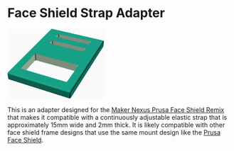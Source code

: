 # Face Shield Strap Adapter

![3D render of adapter](build/render.png)

This is an adapter designed for the [Maker Nexus Prusa Face Shield Remix](https://github.com/makernexus/prusa-covid19-shield-remix) that makes it compatible with a continuously adjustable elastic strap that is approximately 15mm wide and 2mm thick. It is likely compatible with other face shield frame designs that use the same mount design like the [Prusa Face Shield](https://www.prusaprinters.org/prints/25857-prusa-face-shield).
